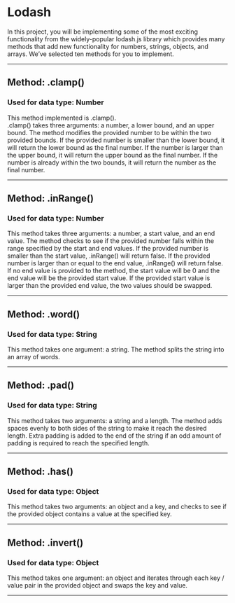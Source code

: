 # Lodash

In this project, you will be implementing some of the most exciting functionality from the widely-popular lodash.js library which provides many methods that add new functionality for numbers, strings, objects, and arrays.
We’ve selected ten methods for you to implement.

---


## Method: .clamp()
### Used for data type: Number

This method implemented is .clamp(). <br>
.clamp() takes three arguments: a number, a lower bound, and an upper bound. The method modifies the provided number to be within the two provided bounds. If the provided number is smaller than the lower bound, it will return the lower bound as the final number. If the number is larger than the upper bound, it will return the upper bound as the final number. If the number is already within the two bounds, it will return the number as the final number.

---

## Method: .inRange()
### Used for data type: Number

This method takes three arguments: a number, a start value, and an end value. The method checks to see if the provided number falls within the range specified by the start and end values. If the provided number is smaller than the start value, .inRange() will return false. If the provided number is larger than or equal to the end value, .inRange() will return false. If no end value is provided to the method, the start value will be 0 and the end value will be the provided start value. If the provided start value is larger than the provided end value, the two values should be swapped. 

---

## Method: .word()
### Used for data type: String

This method takes one argument: a string. The method splits the string into an array of words.

---

## Method: .pad() 
### Used for data type: String

This method takes two arguments: a string and a length. The method adds spaces evenly to both sides of the string to make it reach the desired length. Extra padding is added to the end of the string if an odd amount of padding is required to reach the specified length. 

---

## Method: .has()
### Used for data type: Object

This method takes two arguments: an object and a key, and checks to see if the provided object contains a value at the specified key.

---


## Method: .invert()
### Used for data type: Object

This method takes one argument: an object and iterates through each key / value pair in the provided object and swaps the key and value.

---


